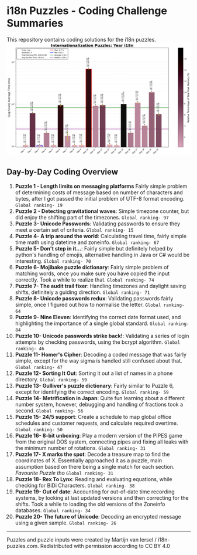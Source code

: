 # i18n Puzzles - Coding Challenge Summaries

This repository contains coding solutions for the i18n puzzles.
![i18n Run Time](i18n_Log_plot.png)
## Day-by-Day Coding Overview

1. **Puzzle 1 - Length limits on messaging platforms** Fairly simple problem of determining costs of message based on number of characters and bytes, after I got passed the initial problem of UTF-8 format encoding. `Global ranking- 19`
2. **Puzzle 2 - Detecting gravitational waves**: Simple timezone counter, but did enjoy the shifting part of the timezones. `Global ranking- 97`
3. **Puzzle 3- Unicode Passwords**: Validating passwords to ensure they meet a certain set of criteria. `Global ranking- 15`
4. **Puzzle 4- A trip around the world**: Calculating travel time, fairly simple time math using datetime and zoneinfo. `Global ranking- 67`
5. **Puzzle 5- Don't step in it...**: Fairly simple but definitely helped by python's handling of emojis, alternative handling in Java or C# would be interesting. `Global ranking- 70`
6. **Puzzle 6- Mojibake puzzle dictionary**: Fairly simple problem of matching words, once you make sure you have copied the input correctly. Took a while to realize that. `Global ranking- 74`
7. **Puzzle 7- The audit trail fixer**: Handling timezones and daylight saving shifts, definitely a guiding direction. `Global ranking- 71`
8. **Puzzle 8- Unicode passwords redux**: Validating passwords fairly simple, once I figured out how to normalise the letter. `Global ranking- 64`
9. **Puzzle 9- Nine Eleven**: Identifying the correct date format used, and highlighting the importance of a single global standard. `Global ranking- 84`
10. **Puzzle 10- Unicode passwords strike back!**: Validating a series of login attempts by checking passwords, using the bcrypt algorithm. `Global ranking- 46`
11. **Puzzle 11- Homer's Cipher**: Decoding a coded message that was fairly simple, except for the way sigma is handled still confused about that. `Global ranking- 47`
12. **Puzzle 12- Sorting It Out**: Sorting it out a list of names in a phone directory. `Global ranking- 59`
13. **Puzzle 13- Gulliver's puzzle dictionary**: Fairly similar to Puzzle 6, except for identifying the correct encoding. `Global ranking- 59`
14. **Puzzle 14- Metrification in Japan**: Quite fun learning about a different number system, however, debugging and handling of fractions took a second. `Global ranking- 56`
15. **Puzzle 15- 24/5 support**: Create a schedule to map global office schedules and customer requests, and calculate required overtime. `Global ranking- 50`
16. **Puzzle 16- 8-bit unboxing**: Play a modern version of the PIPES game from the original DOS system, connecting pipes and fixing all leaks with the minimum number of rotations. `Global ranking- 31`
17. **Puzzle 17- X marks the spot**: Decode a treasure map to find the coordinates of X. Essentially approached it as a puzzle, main assumption based on there being a single match for each section. *Favourite Puzzle tho* `Global ranking- 31`
18. **Puzzle 18- Rex To Lynx**: Reading and evaluating equations, while checking for BiDi Characters. `Global ranking- 38`
19. **Puzzle 19- Out of date**: Accounting for out-of-date time recording systems, by looking at last updated versions and then correcting for the shifts. Took a while to loading the old versions of the Zoneinfo databases. `Global ranking- 34`
20. **Puzzle 20- The future of Unicode**: Decoding an encrypted message using a given sample. `Global ranking- 26`
---


Puzzles and puzzle inputs were created by Martijn van Iersel / i18n-puzzles.com. Redistributed with permission according to CC BY 4.0